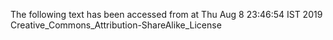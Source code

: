 The following text has been accessed from at Thu Aug 8 23:46:54 IST 2019
Creative_Commons_Attribution-ShareAlike_License
